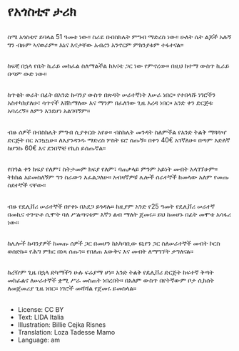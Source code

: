 # የአጎስቲኖ ታሪክ

##
ስሜ አጎስቲኖ ይባላል 51 ዓመቴ ነው። ስራዬ በብስክሌት ምግብ ማድረስ ነው። ሁለት ሴት ልጆች አሉኝ ግን ብዙም ኣናወራም። እኔና እናታቸው አብረን አንኖርም ምክንያቱም ተፋተናል።

##
ከፍቺ በኋላ የቤት ኪራይ መክፈል ስለማልችል ከእናቴ ጋር ነው የምኖረው። በዚህ ከተማ ውስጥ ኪራይ በጣም ውድ ነው።

##
ከጥቂት ወራት በፊት በአንድ ኩባንያ ውስጥ በጽዳት ሠራተኛነት እሠራ ነበር። የተበላሹ ነገሮችን አስተካክያለሁ፣ ሳጥኖች እሸከማለው እና ማንም በፈለገው ጊዜ እረዳ ነበር። አንድ ቀን ድርጅቱ አባረረኝ። ለምን እንደሆነ አልገባኝም።

##
ብዙ ሰዎች በብስክሌት ምግብ ሲያቀርቡ አየሁ። ብስክሌት መንዳት ስለምችል የአንድ ትልቅ ማጓጓዣ ድርጅት በር አንኳኳሁ። ለእያንዳንዱ ማድረስ ሦስት ዩሮ ሰጡኝ። በቀን 40€ አገኛለሁ። በጣም እድለኛ ከሆንኩ 60€ እና ደንበኞቼ የኪስ ይሰጡኛል።

##
የበዓል ቀን ክፍያ የለም፣ ስትታመም ክፍያ የለም፣ ባጠቃላይ ምንም አይነት መብት አላገኘሁም። ትክክል አይመስለኝም ግን ስራውን እፈልጋለሁ። አብዛኛዎቹ ሌሎች ሰራተኞች ከመላው አለም የመጡ ስደተኞች ናቸው።

##
ብዙ የዴሊቨሪ ሠራተኞች በየቀኑ በአደጋ ይጎዳሉ። ከዚያም አንድ የ25 ዓመት የዴሊቨሪ ሠራተኛ በመኪና ተገጭቶ ሲሞት ባለ ሥልጣናቱም እኛን ልብ ማለት ጀመሩ። ይህ ከመሆኑ በፊት መሞቱ አሳፋሪ ነው።

##
ከሌሎች ኩባንያዎች ከመጡ ሰዎች ጋር በመሆን ከአካባቢው ዩኒየን ጋር ስለሠራተኞች መብት ኮርስ ወሰድኩ። የሕግ ምክር በነጻ ሰጡን። የበለጠ እውቅና እና መብት ለማግኘት ታግለናል።

##
ከረዥም ጊዜ በኋላ ድካማችን ሁሉ ፍሬያማ ሆነ። አንድ ትልቅ የዴሊቨሪ ድርጅት ከፍተኛ ቅጣት መክፈልና ለሠራተኞች ቋሚ ሥራ መስጠት ነበረበት። በአለም ውስጥ በየትኛውም ቦታ ሲከሰት ለመጀመሪያ ጊዜ ነበር። ነገሮች መሻሻል የጀመሩ ይመስላል።

##
* License: CC BY
* Text: LIDA Italia
* Illustration: Billie Cejka Risnes
* Translation: Loza Tadesse Mamo
* Language: am
